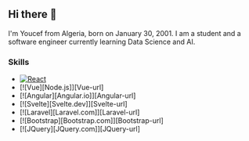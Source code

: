 ## Hi there 👋

I'm Youcef from Algeria, born on January 30, 2001. I am a student and a software engineer currently learning Data Science and AI.

### Skills

* [![React][React.js]][React-url]
* [![Vue][Node.js]][Vue-url]
* [![Angular][Angular.io]][Angular-url]
* [![Svelte][Svelte.dev]][Svelte-url]
* [![Laravel][Laravel.com]][Laravel-url]
* [![Bootstrap][Bootstrap.com]][Bootstrap-url]
* [![JQuery][JQuery.com]][JQuery-url]



[React.js]: https://img.shields.io/badge/React-20232A?style=for-the-badge&logo=react&logoColor=61DAFB
[React-url]: https://reactjs.org/
[Node-js]: https://nodejs.org/static/logos/nodejsDark.svg
